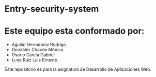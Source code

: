 # Entry-security-system
# Este equipo esta conformado por: 
  - Aguilar Hernández Rodrigo 
  - González Chacón Mónica
  - Osorio García Gabriel
  - Luna Ruíz Luis Ernesto
 
 Este repositorio es para la asignatura de Desarrollo de Aplicaciones Web.
 

